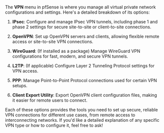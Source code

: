 The **VPN** menu in pfSense is where you manage all virtual private network configurations and settings. Here's a detailed breakdown of its options:

1. **IPsec**: Configure and manage IPsec VPN tunnels, including phase 1 and phase 2 settings for secure site-to-site or client-to-site connections.

2. **OpenVPN**: Set up OpenVPN servers and clients, allowing flexible remote access or site-to-site VPN connections.

3. **WireGuard**: (If installed as a package) Manage WireGuard VPN configurations for fast, modern, and secure VPN tunnels.

4. **L2TP**: (If applicable) Configure Layer 2 Tunneling Protocol settings for VPN access.

5. **PPP**: Manage Point-to-Point Protocol connections used for certain VPN setups.

6. **Client Export Utility**: Export OpenVPN client configuration files, making it easier for remote users to connect.

Each of these options provides the tools you need to set up secure, reliable VPN connections for different use cases, from remote access to interconnecting networks. If you'd like a detailed explanation of any specific VPN type or how to configure it, feel free to ask!
